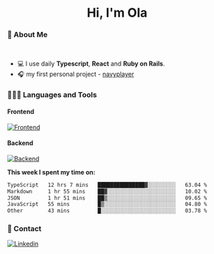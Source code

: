 <h1 align="center">Hi, I'm Ola</h1>

### 💅 About Me

<br/>

- 💻 I use daily **Typescript**, **React** and **Ruby on Rails**.
- 🎧 my first personal project - [navyplayer](https://navyplayer.netlify.app/)

### 👩🏻‍💻 Languages and Tools

#### Frontend

[![Frontend](https://skillicons.dev/icons?i=react,nextjs,ts,js,html,css,scss,tailwind)](https://skillicons.dev)

#### Backend
[![Backend](https://skillicons.dev/icons?i=nodejs,express,nestjs,rails,graphql)](https://skillicons.dev)

**This week I spent my time on:**

<!--START_SECTION:waka-->

```txt
TypeScript   12 hrs 7 mins   ███████████████▓░░░░░░░░░   63.04 %
Markdown     1 hr 55 mins    ██▓░░░░░░░░░░░░░░░░░░░░░░   10.02 %
JSON         1 hr 51 mins    ██▒░░░░░░░░░░░░░░░░░░░░░░   09.65 %
JavaScript   55 mins         █▒░░░░░░░░░░░░░░░░░░░░░░░   04.80 %
Other        43 mins         █░░░░░░░░░░░░░░░░░░░░░░░░   03.78 %
```

<!--END_SECTION:waka-->

### 📨 Contact
  
[![Linkedin](https://skillicons.dev/icons?i=linkedin)](https://linkedin.com/in/aleksandra-kamińska)
